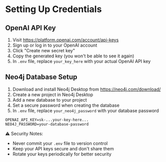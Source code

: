 # Setting Up Credentials

## OpenAI API Key

1. Visit https://platform.openai.com/account/api-keys
2. Sign up or log in to your OpenAI account
3. Click "Create new secret key"
4. Copy the generated key (you won't be able to see it again)
5. In `.env` file, replace `your_key_here` with your actual OpenAI API key

## Neo4j Database Setup

1. Download and install Neo4j Desktop from https://neo4j.com/download/
2. Create a new project in Neo4j Desktop
3. Add a new database to your project
4. Set a secure password when creating the database
5. In `.env` file, replace `your_neo4j_password` with your database password

```
OPENAI_API_KEY=sk-...your-key-here...
NEO4J_PASSWORD=your-database-password
```

⚠️ Security Notes:

- Never commit your `.env` file to version control
- Keep your API keys secure and don't share them
- Rotate your keys periodically for better security
